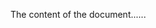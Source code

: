 <!DOCTYPE html>
<html>
<head>
  <title>Daily Shopmart</title>
</head>
<body>

The content of the document......

</body>
</html>

